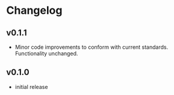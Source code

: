 # Changelog

## v0.1.1

- Minor code improvements to conform with current standards. Functionality unchanged.

## v0.1.0

- initial release
